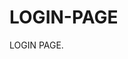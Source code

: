 # LOGIN-PAGE                                             
LOGIN PAGE.                                                                                          
                                                            
                       
                                                                                                      
                                                                      
                
                                     

                                                        
                                                                                                               
                                                                                                            
                                                                                  
                                                                                                                                                                                                                                                                                            
                                
